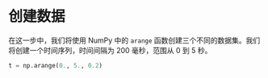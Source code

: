 # 创建数据

在这一步中，我们将使用 NumPy 中的 `arange` 函数创建三个不同的数据集。我们将创建一个时间序列，时间间隔为 200 毫秒，范围从 0 到 5 秒。

```python
t = np.arange(0., 5., 0.2)
```

